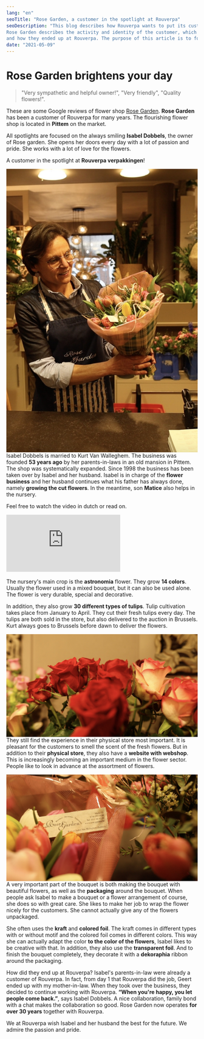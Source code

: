 ```yaml
---
lang: "en"
seoTitle: "Rose Garden, a customer in the spotlight at Rouverpa"
seoDescription: "This blog describes how Rouverpa wants to put its customers in the spotlight. The interview with flower shop
Rose Garden describes the activity and identity of the customer, which experience they have with Rouverpa
and how they ended up at Rouverpa. The purpose of this article is to focus all attention on Rose Garden."
date: "2021-05-09"
---
```


# Rose Garden brightens your day

> "Very sympathetic and helpful owner!", "Very friendly", "Quality flowers!".

These are some Google reviews of flower shop [Rose Garden](https://www.rose-garden.be "Rose Garden").
**Rose Garden** has been a customer of Rouverpa for many years. The flourishing flower shop is located in **Pittem** on the market.

All spotlights are focused on the always smiling **Isabel Dobbels**, the owner of Rose garden.
She opens her doors every day with a lot of passion and pride. She works with a lot of love for the flowers.

A customer in the spotlight at **Rouverpa verpakkingen**!

<img align="left" src="rosegarden2.jpg">

Isabel Dobbels is married to Kurt Van Walleghem. The business was founded **53 years ago** by her parents-in-laws
in an old mansion in Pittem. The shop was systematically expanded. Since 1998 the business has been taken over by
Isabel and her husband. Isabel is in charge of the **flower business** and her husband continues what his father has always done, namely **growing the cut flowers**. In the meantime, son **Matice** also helps in the nursery.

Feel free to watch the video in dutch or read on.

<div class="video-container">
    <iframe src="https://www.youtube-nocookie.com/embed/KhWeOf_nqps" title="Rose Garden klant in de kijker bij Rouverpa" frameborder="0" allow="accelerometer; autoplay; clipboard-write; encrypted-media; gyroscope; picture-in-picture" allowfullscreen></iframe>
</div>

The nursery's main crop is the **astronomia** flower. They grow **14 colors**. Usually the flower
used in a mixed bouquet, but it can also be used alone. The flower is very durable, special
and decorative.

In addition, they also grow **30 different types of tulips**. Tulip cultivation takes place from January to April.
They cut their fresh tulips every day. The tulips are both sold in the store, but also delivered to the auction in
Brussels. Kurt always goes to Brussels before dawn to deliver the flowers.

<img align="left" src="rosegarden6.jpg">

They still find the experience in their physical store most important.
It is pleasant for the customers to smell the scent of the fresh flowers. But in addition to their **physical store**, they also have a **website with webshop**. This is increasingly becoming an important medium in the flower sector. People like to look in advance at the assortment of flowers.

<img align="right" src="rosegarden8.jpg">

A very important part of the bouquet is both making the bouquet with beautiful
flowers, as well as the **packaging** around the bouquet. When people ask Isabel to make a bouquet or a flower arrangement
of course, she does so with great care. She likes to make her job to wrap the flower nicely for
the customers. She cannot actually give any of the flowers unpackaged.

She often uses the **kraft** and **colored foil**. The kraft comes in different types with or without motif
and the colored foil comes in different colors. This way she can actually adapt the color **to the color
of the flowers**, Isabel likes to be creative with that. In addition, they also use the **transparent foil**.
And to finish the bouquet completely, they decorate it with a **dekoraphia** ribbon around the packaging.

How did they end up at Rouverpa?
Isabel's parents-in-law were already a customer of Rouverpa. In fact, from day 1 that Rouverpa did the job,
Geert ended up with my mother-in-law. When they took over the business, they decided to continue working with
Rouverpa. **“When you're happy, you let people come back.”**, says Isabel Dobbels. A nice collaboration,
family bond with a chat makes the collaboration so good. Rose Garden now operates **for over 30 years**
together with Rouverpa.

We at Rouverpa wish Isabel and her husband the best for the future. We admire the passion and pride.
